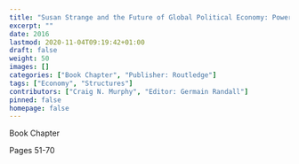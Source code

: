 ```yaml
---
title: "Susan Strange and the Future of Global Political Economy: Power, control and Transformation - The Westfailure Sytem' Fifteen Years on: Global Problems, What Makes Them Difficult to Solve and the Role of IPE"
excerpt: ""
date: 2016
lastmod: 2020-11-04T09:19:42+01:00
draft: false
weight: 50
images: []
categories: ["Book Chapter", "Publisher: Routledge"]
tags: ["Economy", "Structures"]
contributors: ["Craig N. Murphy", "Editor: Germain Randall"]
pinned: false
homepage: false
---
```


Book Chapter

Pages 51-70